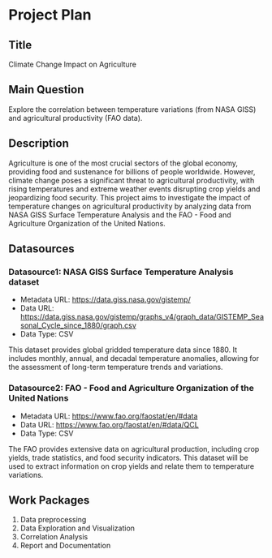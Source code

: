 # Project Plan

## Title
Climate Change Impact on Agriculture 

## Main Question

Explore the correlation between temperature variations (from NASA GISS) and agricultural productivity (FAO data). 

## Description

Agriculture is one of the most crucial sectors of the global economy, providing food and sustenance for billions of people worldwide. However, climate change poses a significant threat to agricultural productivity, with rising temperatures and extreme weather events disrupting crop yields and jeopardizing food security. This project aims to investigate the impact of temperature changes on agricultural productivity by analyzing data from NASA GISS Surface Temperature Analysis and the FAO - Food and Agriculture Organization of the United Nations.

## Datasources

### Datasource1: NASA GISS Surface Temperature Analysis dataset
* Metadata URL: https://data.giss.nasa.gov/gistemp/
* Data URL: https://data.giss.nasa.gov/gistemp/graphs_v4/graph_data/GISTEMP_Seasonal_Cycle_since_1880/graph.csv
* Data Type: CSV
 
This dataset provides global gridded temperature data since 1880. It includes monthly, annual, and decadal temperature anomalies, allowing for the assessment of long-term temperature trends and variations.

### Datasource2: FAO - Food and Agriculture Organization of the United Nations
* Metadata URL: https://www.fao.org/faostat/en/#data
* Data URL: https://www.fao.org/faostat/en/#data/QCL
* Data Type: CSV
  
The FAO provides extensive data on agricultural production, including crop yields, trade statistics, and food security indicators. This dataset will be used to extract information on crop yields and relate them to temperature variations.

## Work Packages

1. Data preprocessing
2. Data Exploration and Visualization
3. Correlation Analysis
4. Report and Documentation 
   
